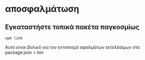 # αποσφαλμάτωση

## Εγκαταστήστε τοπικά πακέτα παγκοσμίως

`npm link`

Αυτό είναι βολικό για τον εντοπισμό σφαλμάτων εκτελέσιμων στο package.json > bin